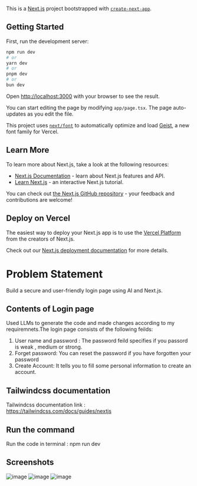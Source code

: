 This is a [Next.js](https://nextjs.org) project bootstrapped with [`create-next-app`](https://nextjs.org/docs/app/api-reference/cli/create-next-app).

## Getting Started

First, run the development server:

```bash
npm run dev
# or
yarn dev
# or
pnpm dev
# or
bun dev
```

Open [http://localhost:3000](http://localhost:3000) with your browser to see the result.

You can start editing the page by modifying `app/page.tsx`. The page auto-updates as you edit the file.

This project uses [`next/font`](https://nextjs.org/docs/app/building-your-application/optimizing/fonts) to automatically optimize and load [Geist](https://vercel.com/font), a new font family for Vercel.

## Learn More

To learn more about Next.js, take a look at the following resources:

- [Next.js Documentation](https://nextjs.org/docs) - learn about Next.js features and API.
- [Learn Next.js](https://nextjs.org/learn) - an interactive Next.js tutorial.

You can check out [the Next.js GitHub repository](https://github.com/vercel/next.js) - your feedback and contributions are welcome!

## Deploy on Vercel

The easiest way to deploy your Next.js app is to use the [Vercel Platform](https://vercel.com/new?utm_medium=default-template&filter=next.js&utm_source=create-next-app&utm_campaign=create-next-app-readme) from the creators of Next.js.

Check out our [Next.js deployment documentation](https://nextjs.org/docs/app/building-your-application/deploying) for more details.
# Problem Statement 
Build a secure and user-friendly login page using AI and Next.js.

## Contents of Login page

Used LLMs to generate the code and made changes according to my requiremnets.The login page consists of the following feilds:
  1) User name and password : The password feild specifies if you passord is weak , medium or strong.
  2) Forget password: You can reset the password if you have forgotten your password 
  3) Create Account: It tells you to fill some personal information to create an account.
     
## Tailwindcss documentation
Tailwindcss documentation link : https://tailwindcss.com/docs/guides/nextjs

## Run the command
Run the code in terminal : npm run dev

## Screenshots 
![image](https://github.com/user-attachments/assets/b60549e8-8381-471a-9448-00e3a7b14e30)
![image](https://github.com/user-attachments/assets/7d58187b-e90c-49ec-af35-6ca83f14d221)
![image](https://github.com/user-attachments/assets/42eec30f-17fd-445b-9709-3bd7f04d4727)


